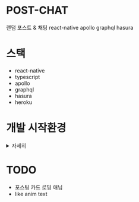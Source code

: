 # POST-CHAT
랜덤 포스트 &amp; 채팅 react-native apollo graphql hasura


# 스택
- react-native
- typescript
- apollo
- graphql
- hasura
- heroku

# 개발 시작환경
<details>
<summary>자세히</summary>

- ```npx react-native init app --template react-native-template-typescript``` (typescript로 rn init)
- [react-navigation 설치](https://reactnavigation.org/docs/en/getting-started.html)
- [apollo 설치](https://www.apollographql.com/docs/react/get-started/) ("서버연동"이라는 커밋 참조)
</details>

# TODO
- 포스팅 카드 로딩 애님
- like anim text